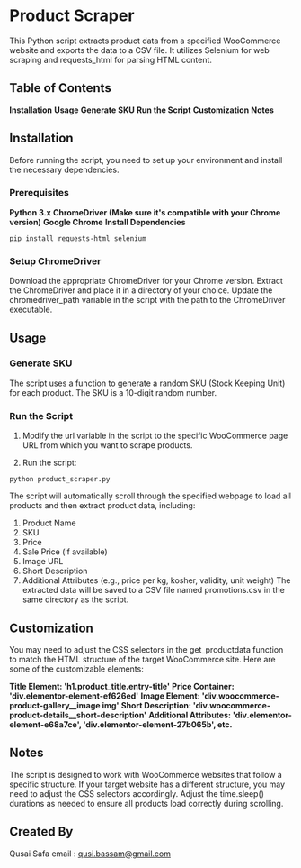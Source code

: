 # Product Scraper
This Python script extracts product data from a specified WooCommerce website and exports the data to a CSV file. It utilizes Selenium for web scraping and requests_html for parsing HTML content.

## Table of Contents
**Installation**
**Usage**
**Generate SKU**
**Run the Script**
**Customization**
**Notes**

## Installation
Before running the script, you need to set up your environment and install the necessary dependencies.

### Prerequisites
**Python 3.x**
**ChromeDriver (Make sure it's compatible with your Chrome version)**
**Google Chrome**
**Install Dependencies**
```
pip install requests-html selenium
```
### Setup ChromeDriver
Download the appropriate ChromeDriver for your Chrome version.
Extract the ChromeDriver and place it in a directory of your choice.
Update the chromedriver_path variable in the script with the path to the ChromeDriver executable.
## Usage
### Generate SKU
The script uses a function to generate a random SKU (Stock Keeping Unit) for each product. The SKU is a 10-digit random number.

### Run the Script
1. Modify the url variable in the script to the specific WooCommerce page URL from which you want to scrape products.

2. Run the script:

```
python product_scraper.py
```
The script will automatically scroll through the specified webpage to load all products and then extract product data, including:

1. Product Name
2. SKU
3. Price
4. Sale Price (if available)
5. Image URL
6. Short Description
7. Additional Attributes (e.g., price per kg, kosher, validity, unit weight)
The extracted data will be saved to a CSV file named promotions.csv in the same directory as the script.

## Customization
You may need to adjust the CSS selectors in the get_productdata function to match the HTML structure of the target WooCommerce site. Here are some of the customizable elements:

**Title Element: 'h1.product_title.entry-title'**
**Price Container: 'div.elementor-element-ef626ed'**
**Image Element: 'div.woocommerce-product-gallery__image img'**
**Short Description: 'div.woocommerce-product-details__short-description'**
**Additional Attributes: 'div.elementor-element-e68a7ce', 'div.elementor-element-27b065b', etc.**
## Notes
The script is designed to work with WooCommerce websites that follow a specific structure. If your target website has a different structure, you may need to adjust the CSS selectors accordingly.
Adjust the time.sleep() durations as needed to ensure all products load correctly during scrolling.


## Created By
Qusai Safa 
email : qusi.bassam@gmail.com